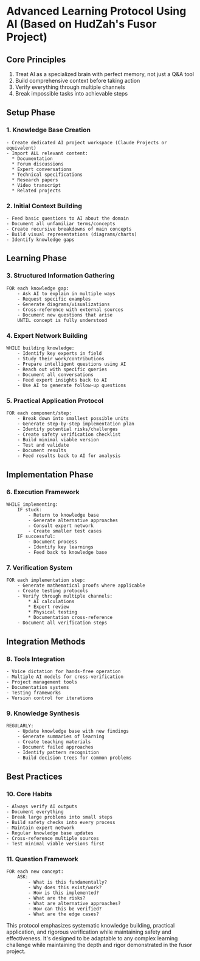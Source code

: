 # Advanced Learning Protocol Using AI (Based on HudZah's Fusor Project)

## Core Principles
1. Treat AI as a specialized brain with perfect memory, not just a Q&A tool
2. Build comprehensive context before taking action
3. Verify everything through multiple channels
4. Break impossible tasks into achievable steps

## Setup Phase

### 1. Knowledge Base Creation
```
- Create dedicated AI project workspace (Claude Projects or equivalent)
- Import ALL relevant content:
  * Documentation
  * Forum discussions
  * Expert conversations
  * Technical specifications
  * Research papers
  * Video transcript
  * Related projects
```

### 2. Initial Context Building
```
- Feed basic questions to AI about the domain
- Document all unfamiliar terms/concepts
- Create recursive breakdowns of main concepts
- Build visual representations (diagrams/charts)
- Identify knowledge gaps
```

## Learning Phase

### 3. Structured Information Gathering
```
FOR each knowledge gap:
    - Ask AI to explain in multiple ways
    - Request specific examples
    - Generate diagrams/visualizations
    - Cross-reference with external sources
    - Document new questions that arise
    UNTIL concept is fully understood
```

### 4. Expert Network Building
```
WHILE building knowledge:
    - Identify key experts in field
    - Study their work/contributions
    - Prepare intelligent questions using AI
    - Reach out with specific queries
    - Document all conversations
    - Feed expert insights back to AI
    - Use AI to generate follow-up questions
```

### 5. Practical Application Protocol
```
FOR each component/step:
    - Break down into smallest possible units
    - Generate step-by-step implementation plan
    - Identify potential risks/challenges
    - Create safety verification checklist
    - Build minimal viable version
    - Test and validate
    - Document results
    - Feed results back to AI for analysis
```

## Implementation Phase

### 6. Execution Framework
```
WHILE implementing:
    IF stuck:
        - Return to knowledge base
        - Generate alternative approaches
        - Consult expert network
        - Create smaller test cases
    IF successful:
        - Document process
        - Identify key learnings
        - Feed back to knowledge base
```

### 7. Verification System
```
FOR each implementation step:
    - Generate mathematical proofs where applicable
    - Create testing protocols
    - Verify through multiple channels:
        * AI calculations
        * Expert review
        * Physical testing
        * Documentation cross-reference
    - Document all verification steps
```

## Integration Methods

### 8. Tools Integration
```
- Voice dictation for hands-free operation
- Multiple AI models for cross-verification
- Project management tools
- Documentation systems
- Testing frameworks
- Version control for iterations
```

### 9. Knowledge Synthesis
```
REGULARLY:
    - Update knowledge base with new findings
    - Generate summaries of learning
    - Create teaching materials
    - Document failed approaches
    - Identify pattern recognition
    - Build decision trees for common problems
```

## Best Practices

### 10. Core Habits
```
- Always verify AI outputs
- Document everything
- Break large problems into small steps
- Build safety checks into every process
- Maintain expert network
- Regular knowledge base updates
- Cross-reference multiple sources
- Test minimal viable versions first
```

### 11. Question Framework
```
FOR each new concept:
    ASK:
        - What is this fundamentally?
        - Why does this exist/work?
        - How is this implemented?
        - What are the risks?
        - What are alternative approaches?
        - How can this be verified?
        - What are the edge cases?
```

This protocol emphasizes systematic knowledge building, practical application, and rigorous verification while maintaining safety and effectiveness. It's designed to be adaptable to any complex learning challenge while maintaining the depth and rigor demonstrated in the fusor project.
